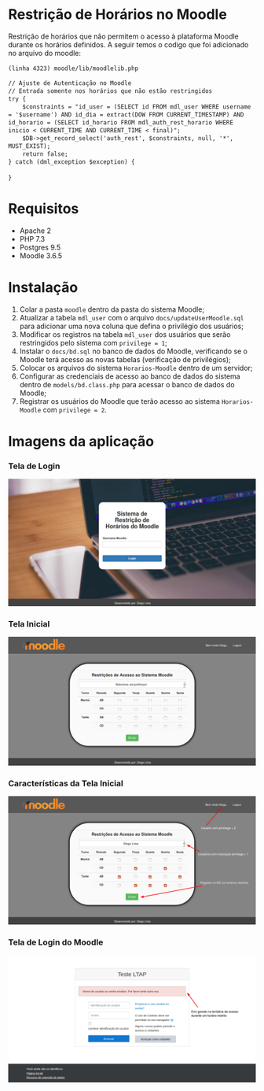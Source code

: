 # Restrição de Horários no Moodle
Restrição de horários que não permitem o acesso à plataforma Moodle durante os horários definidos. A seguir temos o codigo que foi adicionado no arquivo do moodle:
```
(linha 4323) moodle/lib/moodlelib.php
```
```
// Ajuste de Autenticação no Moodle
// Entrada somente nos horários que não estão restringidos
try {
    $constraints = "id_user = (SELECT id FROM mdl_user WHERE username = '$username') AND id_dia = extract(DOW FROM CURRENT_TIMESTAMP) AND id_horario = (SELECT id_horario FROM mdl_auth_rest_horario WHERE inicio < CURRENT_TIME AND CURRENT_TIME < final)";
    $DB->get_record_select('auth_rest', $constraints, null, '*', MUST_EXIST);
    return false;
} catch (dml_exception $exception) {

}
```

# Requisitos
* Apache 2
* PHP 7.3
* Postgres 9.5
* Moodle 3.6.5

 # Instalação
 1. Colar a pasta `moodle` dentro da pasta do sistema Moodle;
 2. Atualizar a tabela `mdl_user` com o arquivo `docs/updateUserMoodle.sql` para adicionar uma nova coluna que defina o privilégio dos usuários;
 3. Modificar os registros na tabela `mdl_user` dos usuários que serão restringidos pelo sistema com `privilege = 1`;
 4. Instalar o `docs/bd.sql` no banco de dados do Moodle, verificando se o Moodle terá acesso as novas tabelas (verificação de privilégios);
 5. Colocar os arquivos do sistema `Horarios-Moodle` dentro de um servidor;
 6. Configurar as credenciais de acesso ao banco de dados do sistema dentro de `models/bd.class.php` para acessar o banco de dados do Moodle;
 7. Registrar os usuários do Moodle que terão acesso ao sistema `Horarios-Moodle` com `privilege = 2`.

# Imagens da aplicação

### Tela de Login
![](https://github.com/DiegoL1M4/WORK__Horarios-Moodle/blob/master/docs/Imagens/login.png)

### Tela Inicial
![](https://github.com/DiegoL1M4/WORK__Horarios-Moodle/blob/master/docs/Imagens/home.png)

### Características da Tela Inicial
![](https://github.com/DiegoL1M4/WORK__Horarios-Moodle/blob/master/docs/Imagens/caracteristicas.png)

### Tela de Login do Moodle
![](https://github.com/DiegoL1M4/WORK__Horarios-Moodle/blob/master/docs/Imagens/moodle.png)
